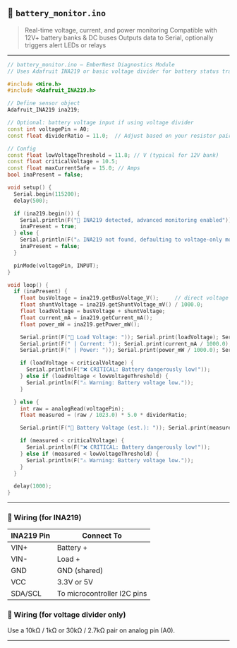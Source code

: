 ## 📄 `battery_monitor.ino`

> Real-time voltage, current, and power monitoring
> Compatible with 12V+ battery banks & DC buses
> Outputs data to Serial, optionally triggers alert LEDs or relays

---

```cpp
// battery_monitor.ino – EmberNest Diagnostics Module
// Uses Adafruit INA219 or basic voltage divider for battery status tracking

#include <Wire.h>
#include <Adafruit_INA219.h>

// Define sensor object
Adafruit_INA219 ina219;

// Optional: battery voltage input if using voltage divider
const int voltagePin = A0;
const float dividerRatio = 11.0;  // Adjust based on your resistor pair

// Config
const float lowVoltageThreshold = 11.8; // V (typical for 12V bank)
const float criticalVoltage = 10.5;
const float maxCurrentSafe = 15.0; // Amps
bool inaPresent = false;

void setup() {
  Serial.begin(115200);
  delay(500);

  if (ina219.begin()) {
    Serial.println(F("🔋 INA219 detected, advanced monitoring enabled"));
    inaPresent = true;
  } else {
    Serial.println(F("⚠️ INA219 not found, defaulting to voltage-only mode"));
    inaPresent = false;
  }

  pinMode(voltagePin, INPUT);
}

void loop() {
  if (inaPresent) {
    float busVoltage = ina219.getBusVoltage_V();     // direct voltage
    float shuntVoltage = ina219.getShuntVoltage_mV() / 1000.0;
    float loadVoltage = busVoltage + shuntVoltage;
    float current_mA = ina219.getCurrent_mA();
    float power_mW = ina219.getPower_mW();

    Serial.print(F("🔌 Load Voltage: ")); Serial.print(loadVoltage); Serial.print(F(" V"));
    Serial.print(F(" | Current: ")); Serial.print(current_mA / 1000.0); Serial.print(F(" A"));
    Serial.print(F(" | Power: ")); Serial.print(power_mW / 1000.0); Serial.println(F(" W"));

    if (loadVoltage < criticalVoltage) {
      Serial.println(F("❌ CRITICAL: Battery dangerously low!"));
    } else if (loadVoltage < lowVoltageThreshold) {
      Serial.println(F("⚠️ Warning: Battery voltage low."));
    }

  } else {
    int raw = analogRead(voltagePin);
    float measured = (raw / 1023.0) * 5.0 * dividerRatio;

    Serial.print(F("🔋 Battery Voltage (est.): ")); Serial.print(measured); Serial.println(F(" V"));

    if (measured < criticalVoltage) {
      Serial.println(F("❌ CRITICAL: Battery dangerously low!"));
    } else if (measured < lowVoltageThreshold) {
      Serial.println(F("⚠️ Warning: Battery voltage low."));
    }
  }

  delay(1000);
}
```

---

### 🔧 Wiring (for INA219)

| INA219 Pin | Connect To                  |
| ---------- | --------------------------- |
| VIN+       | Battery +                   |
| VIN-       | Load +                      |
| GND        | GND (shared)                |
| VCC        | 3.3V or 5V                  |
| SDA/SCL    | To microcontroller I2C pins |

### 🔧 Wiring (for voltage divider only)

Use a 10kΩ / 1kΩ or 30kΩ / 2.7kΩ pair on analog pin (A0).

---
